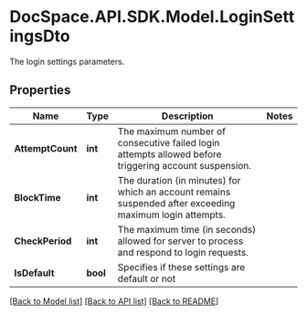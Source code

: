 # DocSpace.API.SDK.Model.LoginSettingsDto
The login settings parameters.

## Properties

Name | Type | Description | Notes
------------ | ------------- | ------------- | -------------
**AttemptCount** | **int** | The maximum number of consecutive failed login attempts allowed before triggering account suspension. | 
**BlockTime** | **int** | The duration (in minutes) for which an account remains suspended after exceeding maximum login attempts. | 
**CheckPeriod** | **int** | The maximum time (in seconds) allowed for server to process and respond to login requests. | 
**IsDefault** | **bool** | Specifies if these settings are default or not | 

[[Back to Model list]](../README.md#documentation-for-models) [[Back to API list]](../README.md#documentation-for-api-endpoints) [[Back to README]](../README.md)


